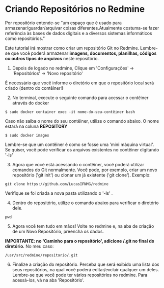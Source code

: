 # Criando Repositórios no Redmine
Por repositório entende-se “um espaço que é usado para armazenar/guardar/arquivar coisas diferentes.Atualmente costuma-se fazer referência às bases de dados digitais e a diversos sistemas informáticos como repositórios.”

Este tutorial irá mostrar como criar um repositório Git no Redmine. Lembre-se que você poderá armazenar **imagens, documentos, planilhas, códigos ou outros tipos de arquivos** neste repositório.

1) Depois de logado no redmine, Clique em 'Configurações' -> 'Repositórios' -> 'Novo repositório'

É necessário que você informe o diretório em que o repositório local será criado (dentro do contêiner!)

2) No terminal, execute o seguinte comando para acessar o contêiner através do docker 

```
$ sudo docker container exec -it nome-do-seu-contêiner bash
```
Caso não saiba o nome do seu contêiner, utilize o comando abaixo. O nome estará na coluna **REPOSITORY**

```
$ sudo docker images
```

Lembre-se que um contêiner é como se fosse uma 'mini máquina virtual'. Se quiser, você pode verificar os arquivos existentes no contêiner digitando '-ls'

3) Agora que você está acessando o contêiner, você poderá utilizar comandos do Git normalmente. Você pode, por exemplo, criar um novo repositório ('git init') ou clonar um já existente ('git clone'). Exemplo:

```
git clone https://github.com/LucasIFNMG/redmine
```
Verifique se foi criada a nova pasta utilizando o '-ls' .

4) Dentro do repositório, utilize o comando abaixo para verificar o diretório dele.

```
pwd
```
5) Agora você tem tudo em mãos! Volte no redmine e, na aba de criação de um Novo Repositório, preencha os dados.

**IMPORTANTE: no 'Caminho para o repositório', adicione /.git no final do diretório.** No meu caso:

```
/usr/src/redmine/repositorio/.git
```
6) Finalize a criação do repositório. Perceba que será exibido uma lista dos seus repositórios, na qual você poderá editar/excluir qualquer um deles. Lembre-se que você pode ter vários repositórios no redmine. Para acessá-los, vá na aba 'Repositório'.

